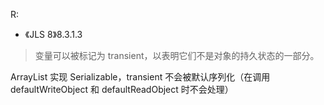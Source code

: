 R:
* 《JLS 8》8.3.1.3

> 变量可以被标记为 transient，以表明它们不是对象的持久状态的一部分。

ArrayList 实现 Serializable，transient 不会被默认序列化（在调用 defaultWriteObject 和 defaultReadObject 时不会处理）

